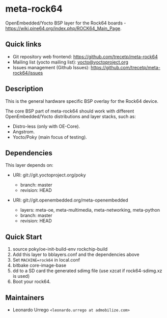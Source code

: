 # meta-rock64

OpenEmbedded/Yocto BSP layer for the Rock64 boards - <https://wiki.pine64.org/index.php/ROCK64_Main_Page>.

## Quick links

* Git repository web frontend:
  <https://github.com/trecetp/meta-rock64>
* Mailing list (yocto mailing list): <yocto@yoctoproject.org>
* Issues management (Github Issues):
  <https://github.com/trecetp/meta-rock64/issues>

## Description

This is the general hardware specific BSP overlay for the Rock64 device.

The core BSP part of meta-rock64 should work with different
OpenEmbedded/Yocto distributions and layer stacks, such as:

* Distro-less (only with OE-Core).
* Angstrom.
* Yocto/Poky (main focus of testing).

## Dependencies

This layer depends on:

* URI: git://git.yoctoproject.org/poky
  * branch: master
  * revision: HEAD

* URI: git://git.openembedded.org/meta-openembedded
  * layers: meta-oe, meta-multimedia, meta-networking, meta-python
  * branch: master
  * revision: HEAD

## Quick Start

1. source poky/oe-init-build-env rockchip-build
2. Add this layer to bblayers.conf and the dependencies above
3. Set `MACHINE=rock64` in local.conf
4. bitbake core-image-base
5. dd to a SD card the generated sdimg file (use xzcat if rock64-sdimg.xz is used)
6. Boot your rock64.

## Maintainers

* Leonardo Urrego `<leonardo.urrego at admobilize.com>`
